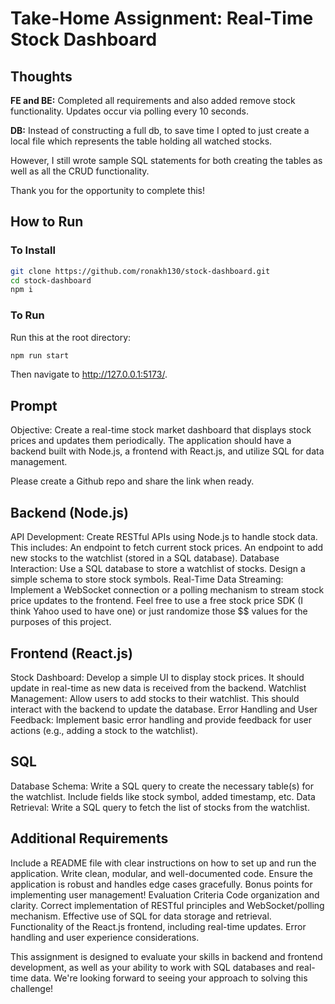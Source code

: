 # Take-Home Assignment: Real-Time Stock Dashboard

## Thoughts

**FE and BE:**
Completed all requirements and also added remove stock functionality. Updates occur via polling every 10 seconds.

**DB:**
Instead of constructing a full db, to save time I opted to just create a local file which represents the table holding all watched stocks.

However, I still wrote sample SQL statements for both creating the tables as well as all the CRUD functionality.

Thank you for the opportunity to complete this!

## How to Run

### To Install

```bash
git clone https://github.com/ronakh130/stock-dashboard.git
cd stock-dashboard
npm i
```

### To Run

Run this at the root directory:

```bash
npm run start
```

Then navigate to <http://127.0.0.1:5173/>.

## Prompt

Objective: Create a real-time stock market dashboard that displays stock prices and updates them periodically. The application should have a backend built with Node.js, a frontend with React.js, and utilize SQL for data management.

Please create a Github repo and share the link when ready.

## Backend (Node.js)

API Development: Create RESTful APIs using Node.js to handle stock data. This includes:
An endpoint to fetch current stock prices.
An endpoint to add new stocks to the watchlist (stored in a SQL database).
Database Interaction: Use a SQL database to store a watchlist of stocks. Design a simple schema to store stock symbols.
Real-Time Data Streaming: Implement a WebSocket connection or a polling mechanism to stream stock price updates to the frontend.
Feel free to use a free stock price SDK (I think Yahoo used to have one) or just randomize those $$ values for the purposes of this project.

## Frontend (React.js)

Stock Dashboard: Develop a simple UI to display stock prices. It should update in real-time as new data is received from the backend.
Watchlist Management: Allow users to add stocks to their watchlist. This should interact with the backend to update the database.
Error Handling and User Feedback: Implement basic error handling and provide feedback for user actions (e.g., adding a stock to the watchlist).

## SQL

Database Schema: Write a SQL query to create the necessary table(s) for the watchlist. Include fields like stock symbol, added timestamp, etc.
Data Retrieval: Write a SQL query to fetch the list of stocks from the watchlist.

## Additional Requirements

Include a README file with clear instructions on how to set up and run the application.
Write clean, modular, and well-documented code.
Ensure the application is robust and handles edge cases gracefully.
Bonus points for implementing user management!
Evaluation Criteria
Code organization and clarity.
Correct implementation of RESTful principles and WebSocket/polling mechanism.
Effective use of SQL for data storage and retrieval.
Functionality of the React.js frontend, including real-time updates.
Error handling and user experience considerations.

This assignment is designed to evaluate your skills in backend and frontend development, as well as your ability to work with SQL databases and real-time data. We're looking forward to seeing your approach to solving this challenge!
